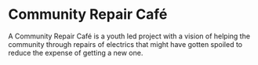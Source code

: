 # Community Repair Café

A Community Repair Café is a youth led project with a vision of helping the community through repairs of electrics that might have gotten spoiled to reduce the expense of getting a new one.